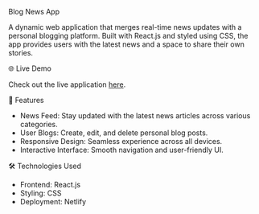  Blog News App

A dynamic web application that merges real-time news updates with a personal blogging platform. Built with React.js and styled using CSS, the app provides users with the latest news and a space to share their own stories.

🌐 Live Demo

Check out the live application [here](https://blog-news-app.netlify.app/).

🚀 Features

- News Feed: Stay updated with the latest news articles across various categories.
- User Blogs: Create, edit, and delete personal blog posts.
- Responsive Design: Seamless experience across all devices.
- Interactive Interface: Smooth navigation and user-friendly UI.

🛠️ Technologies Used

- Frontend: React.js
- Styling: CSS
- Deployment: Netlify

